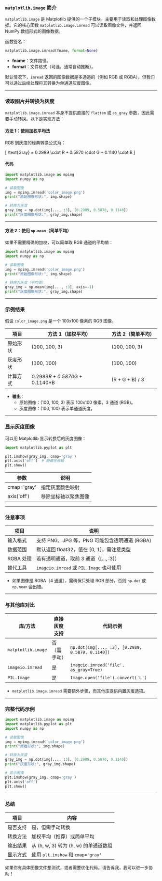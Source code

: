 
### `matplotlib.image` 简介

`matplotlib.image` 是 Matplotlib 提供的一个子模块，主要用于读取和处理图像数据。它的核心函数 `matplotlib.image.imread` 可以读取图像文件，并返回 NumPy 数组形式的图像数据。

函数签名：

```python
matplotlib.image.imread(fname, format=None)
```

- **fname**：文件路径。
- **format**：文件格式（可选，通常自动推断）。

默认情况下，`imread` 返回的图像数据是多通道的（例如 RGB 或 RGBA），但我们可以通过后续处理将其转换为单通道灰度图像。

---

### 读取图片并转换为灰度

`matplotlib.image.imread` 本身不提供直接的 `flatten` 或 `as_gray` 参数，因此需要手动转换。以下是实现方法：

#### 方法 1：使用加权平均法

RGB 到灰度的经典转换公式为：

\[ \text{Gray} = 0.2989 \cdot R + 0.5870 \cdot G + 0.1140 \cdot B \]

#### 代码

```python
import matplotlib.image as mpimg
import numpy as np

# 读取图像
img = mpimg.imread('color_image.png')
print("原始图像形状:", img.shape)

# 转换为灰度
gray_img = np.dot(img[..., :3], [0.2989, 0.5870, 0.1140])
print("灰度图像形状:", gray_img.shape)
```

---

#### 方法 2：使用 `np.mean`（简单平均）

如果不需要精确的加权，可以简单取 RGB 通道的平均值：

```python
import matplotlib.image as mpimg
import numpy as np

# 读取图像
img = mpimg.imread('color_image.png')
print("原始图像形状:", img.shape)

# 转换为灰度（平均值）
gray_img = np.mean(img[..., :3], axis=-1)
print("灰度图像形状:", gray_img.shape)
```

---

### 示例结果

假设 `color_image.png` 是一个 100x100 像素的 RGB 图像。

| 项目           | 方法 1（加权平均）         | 方法 2（简单平均）         |
|----------------|---------------------------|---------------------------|
| 原始形状       | (100, 100, 3)            | (100, 100, 3)            |
| 灰度形状       | (100, 100)               | (100, 100)               |
| 计算方式       | 0.2989*R + 0.5870*G + 0.1140*B | (R + G + B) / 3          |

- **输出**：
  - 原始图像：(100, 100, 3) 表示 100x100 像素，3 通道 (RGB)。
  - 灰度图像：(100, 100) 表示单通道灰度。

---

### 显示灰度图像

可以用 Matplotlib 显示转换后的灰度图像：

```python
import matplotlib.pyplot as plt

plt.imshow(gray_img, cmap='gray')
plt.axis('off')  # 隐藏坐标轴
plt.show()
```

| 参数       | 说明                                      |
|------------|-------------------------------------------|
| cmap='gray'| 指定灰度颜色映射                          |
| axis('off')| 移除坐标轴以聚焦图像                      |

---

### 注意事项

| 项目           | 说明                                      |
|----------------|-------------------------------------------|
| 输入格式       | 支持 PNG、JPG 等，PNG 可能包含透明通道 (RGBA) |
| 数据范围       | 默认返回 float32，值在 [0, 1]，需注意类型 |
| RGBA 处理      | 若有透明通道，取前 3 通道（[..., :3]）     |
| 替代工具       | `imageio.imread` 或 `PIL.Image` 也可使用  |

- 如果图像是 RGBA（4 通道），需确保只处理 RGB 部分，否则 `np.dot` 或 `np.mean` 会出错。

---

### 与其他库对比

| 库/方法            | 直接灰度支持 | 代码示例                                      |
|--------------------|--------------|-----------------------------------------------|
| `matplotlib.image` | 否（需手动） | `np.dot(img[..., :3], [0.2989, 0.5870, 0.1140])` |
| `imageio.imread`   | 是           | `imageio.imread('file', as_gray=True)`        |
| `PIL.Image`        | 是           | `Image.open('file').convert('L')`             |

- `matplotlib.image.imread` 需要额外步骤，而其他库提供内置灰度选项。

---

### 完整代码示例

```python
import matplotlib.image as mpimg
import matplotlib.pyplot as plt
import numpy as np

# 读取图像
img = mpimg.imread('color_image.png')
print("原始形状:", img.shape)

# 转换为灰度
gray_img = np.dot(img[..., :3], [0.2989, 0.5870, 0.1140])
print("灰度形状:", gray_img.shape)

# 显示图像
plt.imshow(gray_img, cmap='gray')
plt.axis('off')
plt.show()
```

---

### 总结

| 项目           | 内容                                      |
|----------------|-------------------------------------------|
| 是否支持       | 是，但需手动转换                          |
| 转换方法       | 加权平均（推荐）或简单平均                |
| 输出结果       | 从 (h, w, 3) 转为 (h, w) 的单通道数组     |
| 显示方式       | 使用 `plt.imshow` 和 `cmap='gray'`        |

如果你有具体图像文件想测试，或者需要优化代码，请告诉我，我可以进一步协助！